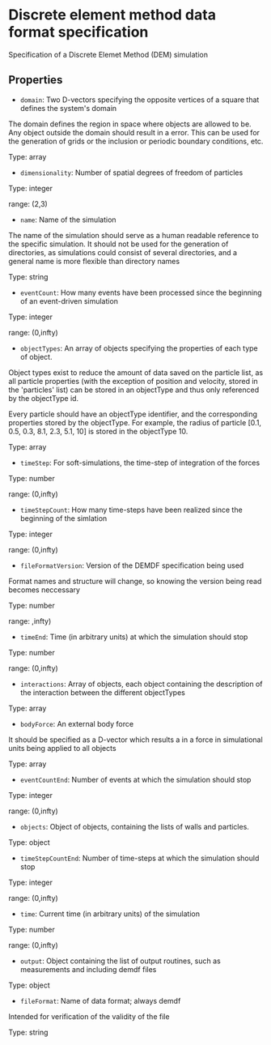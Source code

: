 # Discrete element method data format specification

Specification of a Discrete Elemet Method (DEM) simulation

## Properties
 * `domain`: Two D-vectors specifying the opposite vertices of a square that defines the system's domain

 The domain defines the region in space where objects are allowed to be. Any object outside the domain should result in a error. This can be used for the generation of grids or the inclusion or periodic boundary conditions, etc.

 Type: array

 * `dimensionality`: Number of spatial degrees of freedom of particles

 Type: integer

 range: (2,3)

 * `name`: Name of the simulation

 The name of the simulation should serve as a human readable reference to the specific simulation. It should not be used for the generation of directories, as simulations could consist of several directories, and a general name is more flexible than directory names

 Type: string

 * `eventCount`: How many events have been processed since the beginning of an event-driven simulation

 Type: integer

 range: (0,infty)

 * `objectTypes`: An array of objects specifying the properties of each type of object.

 Object types exist to reduce the amount of data saved on the particle list, as all particle properties (with the exception of position and velocity, stored in the 'particles' list) can be stored in an objectType and thus only referenced by the objectType id.

 Every particle should have an objectType identifier, and the corresponding properties stored by the objectType. For example, the radius of particle [0.1, 0.5, 0.3, 8.1, 2.3, 5.1, 10] is stored in the objectType 10.

 Type: array

 * `timeStep`: For soft-simulations, the time-step of integration of the forces

 Type: number

 range: (0,infty)

 * `timeStepCount`: How many time-steps have been realized since the beginning of the simlation

 Type: integer

 range: (0,infty)

 * `fileFormatVersion`: Version of the DEMDF specification being used

 Format names and structure will change, so knowing the version being read becomes neccessary

 Type: number

 range: ,infty)

 * `timeEnd`: Time (in arbitrary units) at which the simulation should stop

 Type: number

 range: (0,infty)

 * `interactions`: Array of objects, each object containing the description of the interaction between the different objectTypes

 Type: array

 * `bodyForce`: An external body force

 It should be specified as a D-vector which results a in a force in simulational units being applied to all objects

 Type: array

 * `eventCountEnd`: Number of events at which the simulation should stop

 Type: integer

 range: (0,infty)

 * `objects`: Object of objects, containing the lists of walls and particles.

 Type: object

 * `timeStepCountEnd`: Number of time-steps at which the simulation should stop

 Type: integer

 range: (0,infty)

 * `time`: Current time (in arbitrary units) of the simulation

 Type: number

 range: (0,infty)

 * `output`: Object containing the list of output routines, such as measurements and including demdf files

 Type: object

 * `fileFormat`: Name of data format; always demdf

 Intended for verification of the validity of the file

 Type: string

